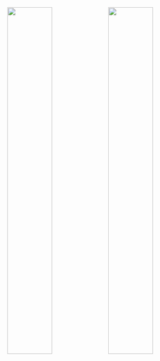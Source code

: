 <img align="left" width="45%" src="https://github-readme-stats-self-zeta.vercel.app/api?username=tbareich&show_icons=true&theme=dracula&count_private=true&include_all_commits=true"/>
<img align="left" width="45%" src="https://github-readme-stats-self-zeta.vercel.app/api/top-langs/?username=tbareich&layout=compact&theme=dracula&count_private=true&include_all_commits=true"/>
